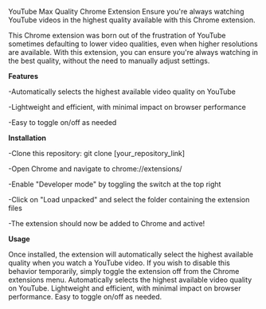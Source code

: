 YouTube Max Quality Chrome Extension
Ensure you're always watching YouTube videos in the highest quality available with this Chrome extension.

This Chrome extension was born out of the frustration of YouTube sometimes defaulting to lower video qualities, even when higher resolutions are available. With this extension, you can ensure you're always watching in the best quality, without the need to manually adjust settings.

**Features**

-Automatically selects the highest available video quality on YouTube

-Lightweight and efficient, with minimal impact on browser performance

-Easy to toggle on/off as needed

**Installation**

-Clone this repository:
git clone [your_repository_link]

-Open Chrome and navigate to chrome://extensions/

-Enable "Developer mode" by toggling the switch at the top right

-Click on "Load unpacked" and select the folder containing the extension files

-The extension should now be added to Chrome and active!


**Usage**

Once installed, the extension will automatically select the highest available quality when you watch a YouTube video. If you wish to disable this behavior temporarily, simply toggle the extension off from the Chrome extensions menu.
Automatically selects the highest available video quality on YouTube.
Lightweight and efficient, with minimal impact on browser performance.
Easy to toggle on/off as needed.
